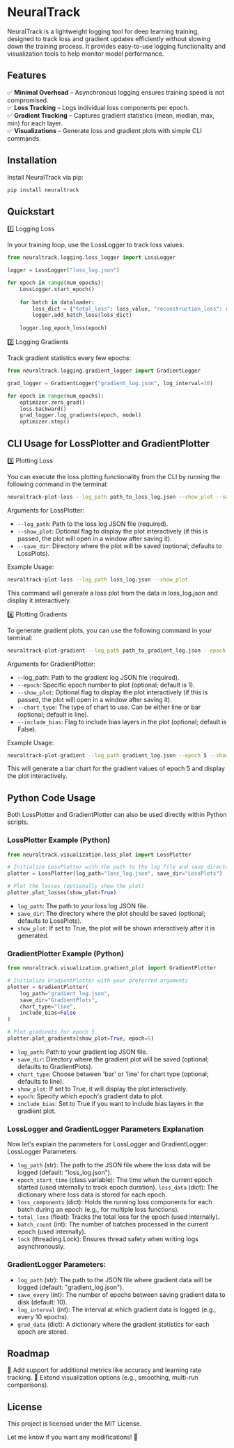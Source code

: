 # NeuralTrack

NeuralTrack is a lightweight logging tool for deep learning training, designed to track loss and gradient updates efficiently without slowing down the training process. It provides easy-to-use logging functionality and visualization tools to help monitor model performance.
## Features
✅ **Minimal Overhead** – Asynchronous logging ensures training speed is not compromised.  
✅ **Loss Tracking** – Logs individual loss components per epoch.  
✅ **Gradient Tracking** – Captures gradient statistics (mean, median, max, min) for each layer.  
✅ **Visualizations** – Generate loss and gradient plots with simple CLI commands.  

## Installation

Install NeuralTrack via pip:

```bash
pip install neuraltrack
```

## Quickstart
1️⃣ Logging Loss

In your training loop, use the LossLogger to track loss values:

```python
from neuraltrack.logging.loss_logger import LossLogger

logger = LossLogger("loss_log.json")

for epoch in range(num_epochs):
    LossLogger.start_epoch()
    
    for batch in dataloader:
        loss_dict = {"total_loss": loss_value, "reconstruction_loss": recon_loss}
        logger.add_batch_loss(loss_dict)
    
    logger.log_epoch_loss(epoch)
```

2️⃣ Logging Gradients

Track gradient statistics every few epochs:
```python
from neuraltrack.logging.gradient_logger import GradientLogger

grad_logger = GradientLogger("gradient_log.json", log_interval=10)

for epoch in range(num_epochs):
    optimizer.zero_grad()
    loss.backward()
    grad_logger.log_gradients(epoch, model)
    optimizer.step()

```
## CLI Usage for LossPlotter and GradientPlotter
3️⃣ Plotting Loss

You can execute the loss plotting functionality from the CLI by running the following command in the terminal:
```bash
neuraltrack-plot-loss --log_path path_to_loss_log.json --show_plot --save_dir output_directory
```
Arguments for LossPlotter:
- `--log_path`: Path to the loss log JSON file (required).
- `--show_plot`: Optional flag to display the plot interactively (if this is passed, the plot will open in a window after saving it).
- `--save_dir`: Directory where the plot will be saved (optional; defaults to LossPlots).

Example Usage:
```bash
neuraltrack-plot-loss --log_path loss_log.json --show_plot
```
This command will generate a loss plot from the data in loss_log.json and display it interactively.

4️⃣ Plotting Gradients

To generate gradient plots, you can use the following command in your terminal:
```bash
neuraltrack-plot-gradient --log_path path_to_gradient_log.json --epoch 5 --show_plot --chart_type line --include_bias
```
Arguments for GradientPlotter:
- --log_path: Path to the gradient log JSON file (required).
- `--epoch`: Specific epoch number to plot (optional; default is 1).
- `--show_plot`: Optional flag to display the plot interactively (if this is passed, the plot will open in a window after saving it).
- `--chart_type`: The type of chart to use. Can be either line or bar (optional; default is line).
- `--include_bias`: Flag to include bias layers in the plot (optional; default is False).

Example Usage:
```bash
neuraltrack-plot-gradient --log_path gradient_log.json --epoch 5 --show_plot --chart_type bar --include_bias
```
This will generate a bar chart for the gradient values of epoch 5 and display the plot interactively.
<!-- ## CLI Commands
| Command | Description |
|---------|-------------|
| `neuraltrack-plot-loss --log_path loss_log.json` | Generates a loss plot |
| `neuraltrack-plot-gradient --log_path gradient_log.json --epoch 5` | Generates a gradient plot for epoch 5 |
| `--show_plot` | Displays the plot interactively |
| `--chart_type line` | Uses a line chart for gradients |
| `--include_bias` | Includes bias layers in gradient plots | -->

## Python Code Usage

Both LossPlotter and GradientPlotter can also be used directly within Python scripts.
### LossPlotter Example (Python)
```python
from neuraltrack.visualization.loss_plot import LossPlotter

# Initialize LossPlotter with the path to the log file and save directory
plotter = LossPlotter(log_path="loss_log.json", save_dir="LossPlots")

# Plot the losses (optionally show the plot)
plotter.plot_losses(show_plot=True)
```
- `log_path`: The path to your loss log JSON file.
- `save_dir`: The directory where the plot should be saved (optional; defaults to LossPlots).
- `show_plot`: If set to True, the plot will be shown interactively after it is generated.

### GradientPlotter Example (Python)
```python
from neuraltrack.visualization.gradient_plot import GradientPlotter

# Initialize GradientPlotter with your preferred arguments
plotter = GradientPlotter(
    log_path="gradient_log.json", 
    save_dir="GradientPlots", 
    chart_type="line", 
    include_bias=False
)

# Plot gradients for epoch 5
plotter.plot_gradients(show_plot=True, epoch=5)
```
- `log_path`: Path to your gradient log JSON file.
- `save_dir`: Directory where the gradient plot will be saved (optional; defaults to GradientPlots).
- `chart_type`: Choose between 'bar' or 'line' for chart type (optional; defaults to line).
- `show_plot`: If set to True, it will display the plot interactively.
- `epoch`: Specify which epoch's gradient data to plot.
- `include_bias`: Set to True if you want to include bias layers in the gradient plot.

### LossLogger and GradientLogger Parameters Explanation

Now let's explain the parameters for LossLogger and GradientLogger:
LossLogger Parameters:

- `log_path` (str): The path to the JSON file where the loss data will be logged (default: "loss_log.json").
- `epoch_start_time` (class variable): The time when the current epoch started (used internally to track epoch duration).
`loss_data` (dict): The dictionary where loss data is stored for each epoch.
- `loss_components` (dict): Holds the running loss components for each batch during an epoch (e.g., for multiple loss functions).
- `total_loss` (float): Tracks the total loss for the epoch (used internally).
- `batch_count` (int): The number of batches processed in the current epoch (used internally).
- `lock` (threading.Lock): Ensures thread safety when writing logs asynchronously.

### GradientLogger Parameters:

- `log_path` (str): The path to the JSON file where gradient data will be logged (default: "gradient_log.json").
- `save_every` (int): The number of epochs between saving gradient data to disk (default: 10).
- `log_interval` (int): The interval at which gradient data is logged (e.g., every 10 epochs).
- `grad_data` (dict): A dictionary where the gradient statistics for each epoch are stored.

## Roadmap

📌 Add support for additional metrics like accuracy and learning rate tracking.
📌 Extend visualization options (e.g., smoothing, multi-run comparisons).
## License

This project is licensed under the MIT License.

Let me know if you want any modifications! 🚀